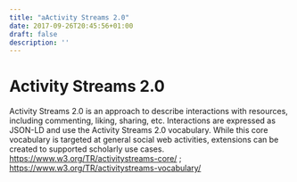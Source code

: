 ```yaml
---
title: "aActivity Streams 2.0"
date: 2017-09-26T20:45:56+01:00
draft: false
description: ''
---
```


# Activity Streams 2.0

Activity Streams 2.0 is an approach to describe interactions with resources, including commenting, liking, sharing, etc. Interactions are expressed as JSON-LD and use the Activity Streams 2.0 vocabulary. While this core vocabulary is targeted at general social web activities, extensions can be created to supported scholarly use cases. https://www.w3.org/TR/activitystreams-core/ ; https://www.w3.org/TR/activitystreams-vocabulary/
